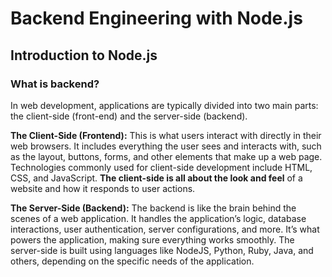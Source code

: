 # Backend Engineering with Node.js

## Introduction to Node.js

### What is backend?

In web development, applications are typically divided into two main parts: the client-side (front-end) and the server-side (backend).

**The Client-Side (Frontend):** This is what users interact with directly in their web browsers. It includes everything the user sees and interacts with, such as the layout, buttons, forms, and other elements that make up a web page. Technologies commonly used for client-side development include HTML, CSS, and JavaScript. **The client-side is all about the look and feel** of a website and how it responds to user actions.

**The Server-Side (Backend):** The backend is like the brain behind the scenes of a web application. It handles the application’s logic, database interactions, user authentication, server configurations, and more. It’s what powers the application, making sure everything works smoothly. The server-side is built using languages like NodeJS, Python, Ruby, Java, and others, depending on the specific needs of the application.